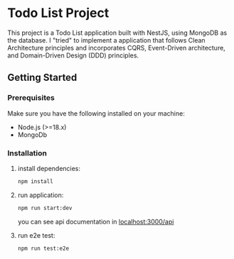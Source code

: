 # Todo List Project

This project is a Todo List application built with NestJS, using MongoDB as the database. I "tried" to implement a application that follows Clean Architecture principles and incorporates CQRS, Event-Driven architecture, and Domain-Driven Design (DDD) principles.

## Getting Started

### Prerequisites

Make sure you have the following installed on your machine:

- Node.js (>=18.x)
- MongoDb

### Installation

1. install dependencies:

   ```sh
   npm install
   ```

2. run application:

   ```sh
   npm run start:dev
   ```

   you can see api documentation in [localhost:3000/api](localhost:3000/api)

3. run e2e test:

   ```sh
   npm run test:e2e
   ```
